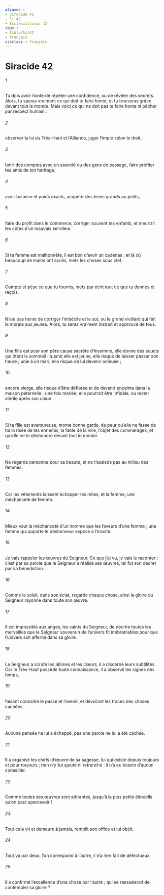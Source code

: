 ```yaml
---
aliases : 
- Siracide 42
- Si 42
- Ecclesiasticus 42
tags : 
- Bible/Si/42
- français
cssclass : français
---
```


# Siracide 42

###### 1
Tu dois avoir honte de répéter une confidence,
ou de révéler des secrets.
Alors, tu sauras vraiment ce qui doit te faire honte,
et tu trouveras grâce devant tout le monde.
Mais voici ce qui ne doit pas te faire honte
ni pécher par respect humain :
###### 2
observer la loi du Très-Haut et l’Alliance,
juger l’impie selon le droit,
###### 3
tenir des comptes avec un associé ou des gens de passage,
faire profiter tes amis de ton héritage,
###### 4
avoir balance et poids exacts,
acquérir des biens grands ou petits,
###### 5
faire du profit dans le commerce,
corriger souvent tes enfants,
et meurtrir les côtes d’un mauvais serviteur.
###### 6
Si ta femme est malhonnête, il est bon d’avoir un cadenas ;
et là où beaucoup de mains ont accès, mets les choses sous clef.
###### 7
Compte et pèse ce que tu fournis,
mets par écrit tout ce que tu donnes et reçois.
###### 8
N’aie pas honte de corriger l’imbécile et le sot,
ou le grand vieillard qui fait la morale aux jeunes.
Alors, tu seras vraiment instruit
et approuvé de tous.
###### 9
Une fille est pour son père cause secrète d’insomnie,
elle donne des soucis qui ôtent le sommeil :
quand elle est jeune, elle risque de laisser passer son heure ;
unie à un mari, elle risque de lui devenir odieuse ;
###### 10
encore vierge, elle risque d’être déflorée
et de devenir enceinte dans la maison paternelle ;
une fois mariée, elle pourrait être infidèle,
ou rester stérile après son union.
###### 11
Si ta fille est aventureuse, monte bonne garde,
de peur qu’elle ne fasse de toi la risée de tes ennemis,
la fable de la ville, l’objet des commérages,
et qu’elle ne te déshonore devant tout le monde.
###### 12
Ne regarde personne pour sa beauté,
et ne t’assieds pas au milieu des femmes.
###### 13
Car les vêtements laissent échapper les mites,
et la femme, une méchanceté de femme.
###### 14
Mieux vaut la méchanceté d’un homme
que les faveurs d’une femme ;
une femme qui apporte le déshonneur expose à l’insulte.
###### 15
Je vais rappeler les œuvres du Seigneur.
Ce que j’ai vu, je vais le raconter :
c’est par sa parole que le Seigneur a réalisé ses œuvres,
tel fut son décret par sa bénédiction.
###### 16
Comme le soleil, dans son éclat, regarde chaque chose,
ainsi la gloire du Seigneur rayonne dans toute son œuvre.
###### 17
Il est impossible aux anges, les saints du Seigneur,
de décrire toutes les merveilles
que le Seigneur souverain de l’univers fit inébranlables
pour que l’univers soit affermi dans sa gloire.
###### 18
Le Seigneur a scruté les abîmes et les cœurs,
il a discerné leurs subtilités.
Car le Très-Haut possède toute connaissance,
il a observé les signes des temps,
###### 19
faisant connaître le passé et l’avenir,
et dévoilant les traces des choses cachées.
###### 20
Aucune pensée ne lui a échappé,
pas une parole ne lui a été cachée.
###### 21
Il a organisé les chefs-d’œuvre de sa sagesse,
lui qui existe depuis toujours et pour toujours ;
rien n’y fut ajouté ni retranché :
il n’a eu besoin d’aucun conseiller.
###### 22
Comme toutes ses œuvres sont attirantes,
jusqu’à la plus petite étincelle qu’on peut apercevoir !
###### 23
Tout cela vit et demeure à jamais,
remplit son office et lui obéit.
###### 24
Tout va par deux, l’un correspond à l’autre,
il n’a rien fait de défectueux,
###### 25
il a confirmé l’excellence d’une chose par l’autre ;
qui se rassasierait de contempler sa gloire ?

